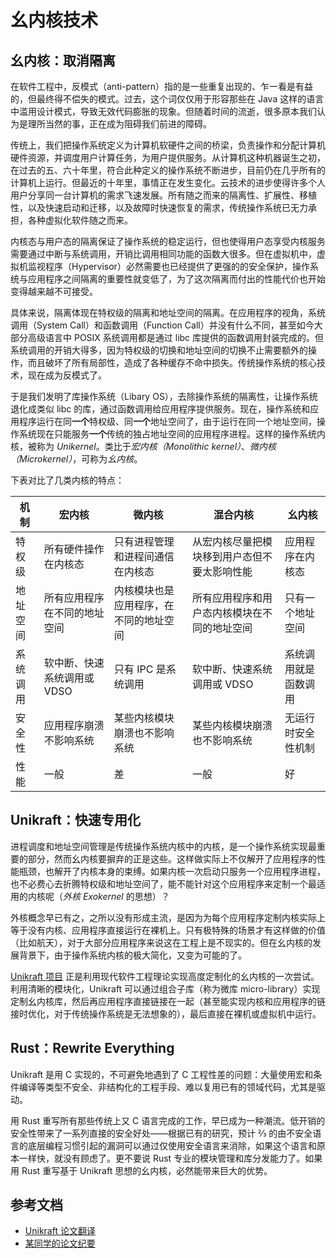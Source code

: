 ﻿# 幺内核技术

## 幺内核：取消隔离

在软件工程中，反模式（anti-pattern）指的是一些重复出现的、乍一看是有益的，但最终得不偿失的模式。过去，这个词仅仅用于形容那些在 Java 这样的语言中滥用设计模式，导致无效代码膨胀的现象。但随着时间的流逝，很多原本我们认为是理所当然的事，正在成为阻碍我们前进的障碍。

传统上，我们把操作系统定义为计算机软硬件之间的桥梁，负责操作和分配计算机硬件资源，并调度用户计算任务，为用户提供服务。从计算机这种机器诞生之初，在过去的五、六十年里，符合此种定义的操作系统不断进步，目前仍在几乎所有的计算机上运行。但最近的十年里，事情正在发生变化。云技术的进步使得许多个人用户分享同一台计算机的需求飞速发展。所有随之而来的隔离性、扩展性、移植性，以及快速启动和迁移，以及故障时快速恢复的需求，传统操作系统已无力承担，各种虚拟化软件随之而来。

内核态与用户态的隔离保证了操作系统的稳定运行，但也使得用户态享受内核服务需要通过中断与系统调用，开销比调用相同功能的函数大很多。但在虚拟机中，虚拟机监视程序（Hypervisor）必然需要也已经提供了更强的的安全保护，操作系统与应用程序之间隔离的重要性就变低了，为了这次隔离而付出的性能代价也开始变得越来越不可接受。

具体来说，隔离体现在特权级的隔离和地址空间的隔离。在应用程序的视角，系统调用（System Call）和函数调用（Function Call）并没有什么不同，甚至如今大部分高级语言中 POSIX 系统调用都是通过 libc 库提供的函数调用封装完成的。但系统调用的开销大得多，因为特权级的切换和地址空间的切换不止需要额外的操作，而且破坏了所有局部性，造成了各种缓存不命中损失。传统操作系统的核心技术，现在成为反模式了。

于是我们发明了库操作系统（Libary OS），去除操作系统的隔离性，让操作系统退化成类似 libc 的库，通过函数调用给应用程序提供服务。现在，操作系统和应用程序运行在同**一个**特权级、同**一个**地址空间了，由于运行在同一个地址空间，操作系统现在只能服务**一个**传统的独占地址空间的应用程序进程。这样的操作系统内核，被称为 *Unikernel*。类比于*宏内核（Monolithic kernel）*、*微内核（Microkernel）*，可称为*幺内核*。

下表对比了几类内核的特点：

| 机制     | 宏内核 | 微内核 | 混合内核 | 幺内核
| -------- | ----- | ----- | ------- | -
| 特权级   | 所有硬件操作在内核态 | 只有进程管理和进程间通信在内核态 | 从宏内核尽量把模块移到用户态但不要太影响性能 | 应用程序在内核态
| 地址空间 | 所有应用程序在不同的地址空间 | 内核模块也是应用程序，在不同的地址空间 | 所有应用程序和用户态内核模块在不同的地址空间 | 只有一个地址空间
| 系统调用 | 软中断、快速系统调用或 VDSO | 只有 IPC 是系统调用 | 软中断、快速系统调用或 VDSO | 系统调用就是函数调用
| 安全性   | 应用程序崩溃不影响系统 | 某些内核模块崩溃也不影响系统 | 某些内核模块崩溃也不影响系统 | 无运行时安全性机制
| 性能     | 一般 | 差 | 一般 | 好

## Unikraft：快速专用化

进程调度和地址空间管理是传统操作系统内核中的内核，是一个操作系统实现最重要的部分，然而幺内核要摒弃的正是这些。这样做实际上不仅解开了应用程序的性能瓶颈，也解开了内核本身的束缚。如果内核一次启动只服务一个应用程序进程，也不必费心去折腾特权级和地址空间了，能不能针对这个应用程序来定制一个最适用的内核呢（*外核 Exokernel* 的思想）？

外核概念早已有之，之所以没有形成主流，是因为为每个应用程序定制内核实际上等于没有内核、应用程序直接运行在裸机上。只有极特殊的场景才有这样做的价值（比如航天），对于大部分应用程序来说这在工程上是不现实的。但在幺内核的发展背景下，由于操作系统内核的极大简化，又变为可能的了。

[Unikraft 项目](https://unikraft.org/) 正是利用现代软件工程理论实现高度定制化的幺内核的一次尝试。利用清晰的模块化，Unikraft 可以通过组合子库（称为微库 micro-library）实现定制幺内核库，然后再应用程序直接链接在一起（甚至能实现内核和应用程序的链接时优化，对于传统操作系统是无法想象的），最后直接在裸机或虚拟机中运行。

## Rust：Rewrite Everything

Unikraft 是用 C 实现的，不可避免地遇到了 C 工程性差的问题：大量使用宏和条件编译等类型不安全、非结构化的工程手段、难以复用已有的领域代码，尤其是驱动。

用 Rust 重写所有那些传统上又 C 语言完成的工作，早已成为一种潮流。低开销的安全性带来了一系列直接的安全好处——根据已有的研究，预计 ⅔ 的由不安全语言的底层编程习惯引起的漏洞可以通过仅使用安全语言来消除，如果这个语言和原本一样快，就没有顾虑了。更不要说 Rust 专业的模块管理和库分发能力了。如果用 Rust 重写基于 Unikraft 思想的幺内核，必然能带来巨大的优势。

## 参考文档

- [Unikraft 论文翻译](/tranlation/20220923-unikraft.md)
- [某同学的论文纪要](https://mstmoonshine.github.io/p/unikraft/)

